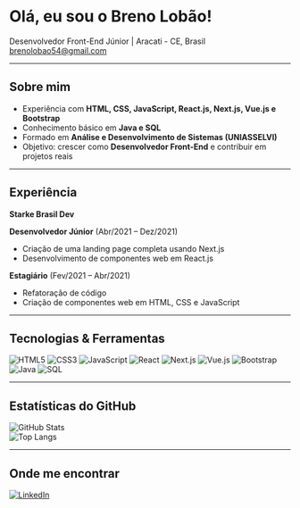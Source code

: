 #  Olá, eu sou o Breno Lobão!

Desenvolvedor Front-End Júnior | 
Aracati - CE, Brasil  
brenolobao54@gmail.com  

---

##  Sobre mim
-  Experiência com **HTML, CSS, JavaScript, React.js, Next.js, Vue.js e Bootstrap**  
-  Conhecimento básico em **Java e SQL**  
-  Formado em **Análise e Desenvolvimento de Sistemas (UNIASSELVI)**    
-  Objetivo: crescer como **Desenvolvedor Front-End** e contribuir em projetos reais

---

##  Experiência
**Starke Brasil Dev**  

**Desenvolvedor Júnior** (Abr/2021 – Dez/2021)  
  - Criação de uma landing page completa usando Next.js  
  - Desenvolvimento de componentes web em React.js  

**Estagiário** (Fev/2021 – Abr/2021)  
  - Refatoração de código  
  - Criação de componentes web em HTML, CSS e JavaScript  

---

##  Tecnologias & Ferramentas
![HTML5](https://img.shields.io/badge/HTML5-E34F26?style=for-the-badge&logo=html5&logoColor=fff)
![CSS3](https://img.shields.io/badge/CSS3-1572B6?style=for-the-badge&logo=css3&logoColor=fff)
![JavaScript](https://img.shields.io/badge/JavaScript-F7DF1E?style=for-the-badge&logo=javascript&logoColor=000)
![React](https://img.shields.io/badge/React-20232A?style=for-the-badge&logo=react&logoColor=61DAFB)
![Next.js](https://img.shields.io/badge/Next.js-000000?style=for-the-badge&logo=nextdotjs&logoColor=fff)
![Vue.js](https://img.shields.io/badge/Vue.js-35495E?style=for-the-badge&logo=vuedotjs&logoColor=4FC08D)
![Bootstrap](https://img.shields.io/badge/Bootstrap-563D7C?style=for-the-badge&logo=bootstrap&logoColor=fff)
![Java](https://img.shields.io/badge/Java-ED8B00?style=for-the-badge&logo=openjdk&logoColor=fff)
![SQL](https://img.shields.io/badge/SQL-4479A1?style=for-the-badge&logo=mysql&logoColor=fff)

---

##  Estatísticas do GitHub
![GitHub Stats](https://github-readme-stats.vercel.app/api?username=brenolobao&show_icons=true&theme=dracula)  
![Top Langs](https://github-readme-stats.vercel.app/api/top-langs/?username=brenolobao&layout=compact&theme=dracula)  

---

##  Onde me encontrar
[![LinkedIn](https://img.shields.io/badge/LinkedIn-0077B5?style=for-the-badge&logo=linkedin&logoColor=fff)](https://www.linkedin.com/in/breno-lob%C3%A3o-b81013203)  











